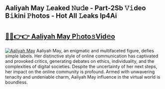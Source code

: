 ## Aaliyah May 𝙻eaked 𝙽u𝚍e - Part-2Sb 𝚅𝚒deo B𝚒kini 𝙿hotos - Hot All 𝙻eaks lp4Ai

# <h2><a href="http://ld593qb.urlbe.top/?page=Aaliyah+May">🔗🔗👉👉 Aaliyah May P𝚑oto𝚜Vid𝚎o</a></h2>

[![Aaliyah May](https://i.imgur.com/eBuTRDB.gif)](http://ld593qb.urlbe.top/?page=Aaliyah+May)
Aaliyah May, an enigmatic and multifaceted figure, defies simple labels. Her distinctive style of online communication has captivated and provoked critics, generating debates on ethics, individuality, and the complexities of digital societies. Despite the uncertainty of her next steps, her impact on the online community is profound. Armed with unwavering tenacity and undeniable charm, Aaliyah May influence in the virtual world is boundless.
